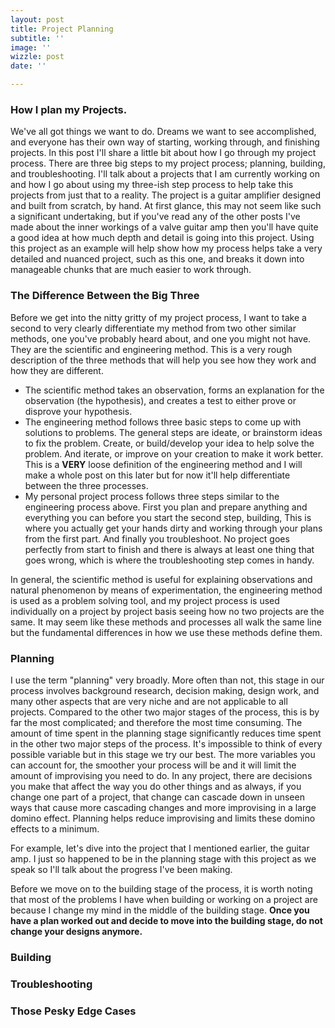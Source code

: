 ```yaml
---
layout: post
title: Project Planning
subtitle: ''
image: ''
wizzle: post
date: ''

---
```

### How I plan my Projects.

We've all got things we want to do. Dreams we want to see accomplished, and everyone has their own way of starting, working through, and finishing projects. In this post I'll share a little bit about how I go through my project process.  There are three big steps to my project process; planning, building, and troubleshooting. I'll talk about a projects that I am currently working on and how I go about using my three-ish step process to help take this projects from just that to a reality. The project is a guitar amplifier designed and built from scratch, by hand. At first glance, this may not seem like such a significant undertaking, but if you've read any of the other posts I've made about the inner workings of a valve guitar amp then you'll have quite a good idea at how much depth and detail is going into this project. Using this project as an example will help show how my process helps take a very detailed and nuanced project, such as this one, and breaks it down into manageable chunks that are much easier to work through.

### The Difference Between the Big Three

Before we get into the nitty gritty of my project process, I want to take a second to very clearly differentiate my method from two other similar methods, one you've probably heard about, and one you might not have. They are the scientific and engineering method. This is a very rough description of the three methods that will help you see how they work and how they are different.

* The scientific method takes an observation, forms an explanation for the observation (the hypothesis), and creates a test to either prove or disprove your hypothesis.
* The engineering method follows three basic steps to come up with solutions to problems. The general steps are ideate, or brainstorm ideas to fix the problem. Create, or build/develop your idea to help solve the problem. And iterate, or improve on your creation to make it work better. This is a **VERY** loose definition of the engineering method and I will make a whole post on this later but for now it'll help differentiate between the three processes.
* My personal project process follows three steps similar to the engineering process above. First you plan and prepare anything and everything you can before you start the second step, building, This is where you actually get your hands dirty and working through your plans from the first part. And finally you troubleshoot. No project goes perfectly from start to finish and there is always at least one thing that goes wrong, which is where the troubleshooting step comes in handy.

In general, the scientific method is useful for explaining observations and natural phenomenon by means of experimentation, the engineering method is used as a problem solving tool, and my project process is used individually on a project by project basis seeing how no two projects are the same. It may seem like these methods and processes all walk the same line but the fundamental differences in how we use these methods define them.

### Planning

I use the term "planning" very broadly. More often than not, this stage in our process involves background research, decision making, design work, and many other aspects that are very niche and are not applicable to all projects. Compared to the other two major stages of the process, this is by far the most complicated; and therefore the most time consuming. The amount of time spent in the planning stage significantly reduces time spent in the other two major steps of the process. It's impossible to think of every possible variable but in this stage we try our best. The more variables you can account for, the smoother your process will be and it will limit the amount of improvising you need to do. In any project, there are decisions you make that affect the way you do other things and as always, if you change one part of a project, that change can cascade down in unseen ways that cause more cascading changes and more improvising in a large domino effect. Planning helps reduce improvising and limits these domino effects to a minimum.

For example, let's dive into the  project that I mentioned earlier, the guitar amp. I just so happened to be in the planning stage with this project as we speak so I'll talk about the progress I've been making. 

Before we move on to the building stage of the process, it is worth noting that most of the problems I have when building or working on a project are because I change my mind in the middle of the building stage. **Once you have a plan worked out and decide to move into the building stage, do not change your designs anymore.** 

### Building

### Troubleshooting

### Those Pesky Edge Cases